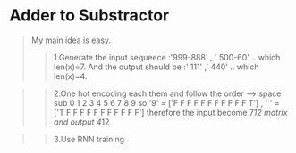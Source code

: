 # Adder to Substractor

> My main idea is easy. 
>>   1.Generate the input sequeece :'999-888' , '  500-60' .. which len(x)=7.
>>   And the output should be :' 111' ,' 440' .. which len(x)=4.
    
>>   2.One hot encoding each them and follow the order --> space sub 0 1 2 3 4 5 6 7 8 9
>>   so '9' =  ['F F F F F F F F F F F T'] , ' ' = ['T F F F F F F F F F F F']
>>   therefore the input become 7*12 matrix and output 4*12
  
>>  3.Use RNN training
